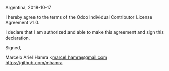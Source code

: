 Argentina, 2018-10-17

I hereby agree to the terms of the Odoo Individual Contributor License
Agreement v1.0.

I declare that I am authorized and able to make this agreement and sign this
declaration.

Signed,

Marcelo Ariel Hamra <marcel.hamra@gmail.com https://github.com/mhamra
